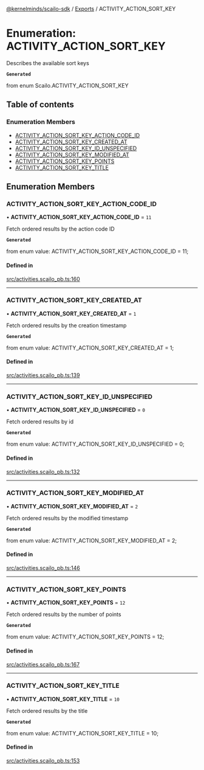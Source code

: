 [@kernelminds/scailo-sdk](../README.md) / [Exports](../modules.md) / ACTIVITY\_ACTION\_SORT\_KEY

# Enumeration: ACTIVITY\_ACTION\_SORT\_KEY

Describes the available sort keys

**`Generated`**

from enum Scailo.ACTIVITY_ACTION_SORT_KEY

## Table of contents

### Enumeration Members

- [ACTIVITY\_ACTION\_SORT\_KEY\_ACTION\_CODE\_ID](ACTIVITY_ACTION_SORT_KEY.md#activity_action_sort_key_action_code_id)
- [ACTIVITY\_ACTION\_SORT\_KEY\_CREATED\_AT](ACTIVITY_ACTION_SORT_KEY.md#activity_action_sort_key_created_at)
- [ACTIVITY\_ACTION\_SORT\_KEY\_ID\_UNSPECIFIED](ACTIVITY_ACTION_SORT_KEY.md#activity_action_sort_key_id_unspecified)
- [ACTIVITY\_ACTION\_SORT\_KEY\_MODIFIED\_AT](ACTIVITY_ACTION_SORT_KEY.md#activity_action_sort_key_modified_at)
- [ACTIVITY\_ACTION\_SORT\_KEY\_POINTS](ACTIVITY_ACTION_SORT_KEY.md#activity_action_sort_key_points)
- [ACTIVITY\_ACTION\_SORT\_KEY\_TITLE](ACTIVITY_ACTION_SORT_KEY.md#activity_action_sort_key_title)

## Enumeration Members

### ACTIVITY\_ACTION\_SORT\_KEY\_ACTION\_CODE\_ID

• **ACTIVITY\_ACTION\_SORT\_KEY\_ACTION\_CODE\_ID** = ``11``

Fetch ordered results by the action code ID

**`Generated`**

from enum value: ACTIVITY_ACTION_SORT_KEY_ACTION_CODE_ID = 11;

#### Defined in

[src/activities.scailo_pb.ts:160](https://github.com/scailo/ts-sdk/blob/c10a36b57201dfa5903d4b53efa1e62aa6208936/src/activities.scailo_pb.ts#L160)

___

### ACTIVITY\_ACTION\_SORT\_KEY\_CREATED\_AT

• **ACTIVITY\_ACTION\_SORT\_KEY\_CREATED\_AT** = ``1``

Fetch ordered results by the creation timestamp

**`Generated`**

from enum value: ACTIVITY_ACTION_SORT_KEY_CREATED_AT = 1;

#### Defined in

[src/activities.scailo_pb.ts:139](https://github.com/scailo/ts-sdk/blob/c10a36b57201dfa5903d4b53efa1e62aa6208936/src/activities.scailo_pb.ts#L139)

___

### ACTIVITY\_ACTION\_SORT\_KEY\_ID\_UNSPECIFIED

• **ACTIVITY\_ACTION\_SORT\_KEY\_ID\_UNSPECIFIED** = ``0``

Fetch ordered results by id

**`Generated`**

from enum value: ACTIVITY_ACTION_SORT_KEY_ID_UNSPECIFIED = 0;

#### Defined in

[src/activities.scailo_pb.ts:132](https://github.com/scailo/ts-sdk/blob/c10a36b57201dfa5903d4b53efa1e62aa6208936/src/activities.scailo_pb.ts#L132)

___

### ACTIVITY\_ACTION\_SORT\_KEY\_MODIFIED\_AT

• **ACTIVITY\_ACTION\_SORT\_KEY\_MODIFIED\_AT** = ``2``

Fetch ordered results by the modified timestamp

**`Generated`**

from enum value: ACTIVITY_ACTION_SORT_KEY_MODIFIED_AT = 2;

#### Defined in

[src/activities.scailo_pb.ts:146](https://github.com/scailo/ts-sdk/blob/c10a36b57201dfa5903d4b53efa1e62aa6208936/src/activities.scailo_pb.ts#L146)

___

### ACTIVITY\_ACTION\_SORT\_KEY\_POINTS

• **ACTIVITY\_ACTION\_SORT\_KEY\_POINTS** = ``12``

Fetch ordered results by the number of points

**`Generated`**

from enum value: ACTIVITY_ACTION_SORT_KEY_POINTS = 12;

#### Defined in

[src/activities.scailo_pb.ts:167](https://github.com/scailo/ts-sdk/blob/c10a36b57201dfa5903d4b53efa1e62aa6208936/src/activities.scailo_pb.ts#L167)

___

### ACTIVITY\_ACTION\_SORT\_KEY\_TITLE

• **ACTIVITY\_ACTION\_SORT\_KEY\_TITLE** = ``10``

Fetch ordered results by the title

**`Generated`**

from enum value: ACTIVITY_ACTION_SORT_KEY_TITLE = 10;

#### Defined in

[src/activities.scailo_pb.ts:153](https://github.com/scailo/ts-sdk/blob/c10a36b57201dfa5903d4b53efa1e62aa6208936/src/activities.scailo_pb.ts#L153)
